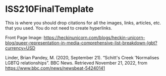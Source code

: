 # ISS210FinalTemplate
This is where you should drop citations for all the images, links, articles, etc. that you used. You do not need to create hyperlinks.

Front Page Image: https://heckinunicorn.com/blogs/heckin-unicorn-blog/queer-representation-in-media-comprehensive-list-breakdown-lgbt?currency=USD

Linder, Brian 
Pandey, M. (2020, September 21). “Schitt's Creek 'Normalises LGBTQ relationships”. BBC News. Retrieved November 21, 2022, from https://www.bbc.com/news/newsbeat-54240141 
